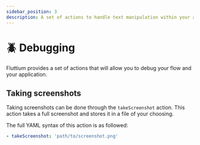 ```yaml
---
sidebar_position: 3
description: A set of actions to handle text manipulation within your application.
---
```


# 🪲 Debugging

Fluttium provides a set of actions that will allow you to debug your flow and your application.

## Taking screenshots

Taking screenshots can be done through the `takeScreenshot` action. This action takes a full screenshot and stores it in a file of your choosing.

The full YAML syntax of this action is as followed:

```yaml
- takeScreenshot: 'path/to/screenshot.png'
```
